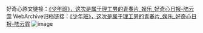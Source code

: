 好奇心原文链接：[《少年班》，这次是属于理工男的青春片_娱乐_好奇心日报-陆云霏](https://www.qdaily.com/articles/7590.html)
WebArchive归档链接：[《少年班》，这次是属于理工男的青春片_娱乐_好奇心日报-陆云霏](http://web.archive.org/web/20190623172504/https://www.qdaily.com/articles/7590.html)
![image](http://ww3.sinaimg.cn/large/007d5XDply1g3wjldey9rj30u03hghdt)